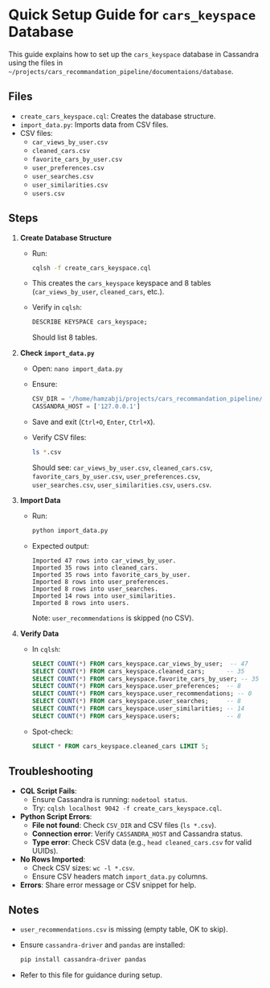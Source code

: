 # Quick Setup Guide for `cars_keyspace` Database

This guide explains how to set up the `cars_keyspace` database in Cassandra using the files in `~/projects/cars_recommandation_pipeline/documentaions/database`.

## Files

- `create_cars_keyspace.cql`: Creates the database structure.
- `import_data.py`: Imports data from CSV files.
- CSV files:
    - `car_views_by_user.csv`
    - `cleaned_cars.csv`
    - `favorite_cars_by_user.csv`
    - `user_preferences.csv`
    - `user_searches.csv`
    - `user_similarities.csv`
    - `users.csv`

## Steps

1. **Create Database Structure**
    
    - Run:
        
        ```bash
        cqlsh -f create_cars_keyspace.cql
        ```
        
    - This creates the `cars_keyspace` keyspace and 8 tables (`car_views_by_user`, `cleaned_cars`, etc.).
    - Verify in `cqlsh`:
        
        ```sql
        DESCRIBE KEYSPACE cars_keyspace;
        ```
        
        Should list 8 tables.
2. **Check `import_data.py`**
    
    - Open: `nano import_data.py`
    - Ensure:
        
        ```python
        CSV_DIR = '/home/hamzabji/projects/cars_recommandation_pipeline/documentaions/database/'
        CASSANDRA_HOST = ['127.0.0.1']
        ```
        
    - Save and exit (`Ctrl+O`, `Enter`, `Ctrl+X`).
    - Verify CSV files:
        
        ```bash
        ls *.csv
        ```
        
        Should see: `car_views_by_user.csv`, `cleaned_cars.csv`, `favorite_cars_by_user.csv`, `user_preferences.csv`, `user_searches.csv`, `user_similarities.csv`, `users.csv`.
3. **Import Data**
    
    - Run:
        
        ```bash
        python import_data.py
        ```
        
    - Expected output:
        
        ```
        Imported 47 rows into car_views_by_user.
        Imported 35 rows into cleaned_cars.
        Imported 35 rows into favorite_cars_by_user.
        Imported 8 rows into user_preferences.
        Imported 8 rows into user_searches.
        Imported 14 rows into user_similarities.
        Imported 8 rows into users.
        ```
        
        Note: `user_recommendations` is skipped (no CSV).
4. **Verify Data**
    
    - In `cqlsh`:
        
        ```sql
        SELECT COUNT(*) FROM cars_keyspace.car_views_by_user;  -- 47
        SELECT COUNT(*) FROM cars_keyspace.cleaned_cars;      -- 35
        SELECT COUNT(*) FROM cars_keyspace.favorite_cars_by_user; -- 35
        SELECT COUNT(*) FROM cars_keyspace.user_preferences;  -- 8
        SELECT COUNT(*) FROM cars_keyspace.user_recommendations; -- 0
        SELECT COUNT(*) FROM cars_keyspace.user_searches;     -- 8
        SELECT COUNT(*) FROM cars_keyspace.user_similarities; -- 14
        SELECT COUNT(*) FROM cars_keyspace.users;             -- 8
        ```
        
    - Spot-check:
        
        ```sql
        SELECT * FROM cars_keyspace.cleaned_cars LIMIT 5;
        ```
        

## Troubleshooting

- **CQL Script Fails**:
    - Ensure Cassandra is running: `nodetool status`.
    - Try: `cqlsh localhost 9042 -f create_cars_keyspace.cql`.
- **Python Script Errors**:
    - **File not found**: Check `CSV_DIR` and CSV files (`ls *.csv`).
    - **Connection error**: Verify `CASSANDRA_HOST` and Cassandra status.
    - **Type error**: Check CSV data (e.g., `head cleaned_cars.csv` for valid UUIDs).
- **No Rows Imported**:
    - Check CSV sizes: `wc -l *.csv`.
    - Ensure CSV headers match `import_data.py` columns.
- **Errors**: Share error message or CSV snippet for help.

## Notes

- `user_recommendations.csv` is missing (empty table, OK to skip).
- Ensure `cassandra-driver` and `pandas` are installed:
    
    ```bash
    pip install cassandra-driver pandas
    ```
    
- Refer to this file for guidance during setup.
